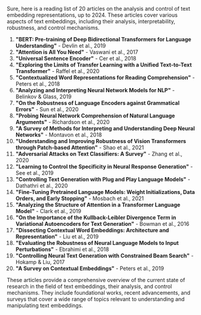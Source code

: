 Sure, here is a reading list of 20 articles on the analysis and control of text embedding representations, up to 2024. These articles cover various aspects of text embeddings, including their analysis, interpretability, robustness, and control mechanisms.

1. **"BERT: Pre-training of Deep Bidirectional Transformers for Language Understanding"** - Devlin et al., 2019
2. **"Attention is All You Need"** - Vaswani et al., 2017
3. **"Universal Sentence Encoder"** - Cer et al., 2018
4. **"Exploring the Limits of Transfer Learning with a Unified Text-to-Text Transformer"** - Raffel et al., 2020
5. **"Contextualized Word Representations for Reading Comprehension"** - Peters et al., 2018
6. **"Analyzing and Interpreting Neural Network Models for NLP"** - Belinkov & Glass, 2019
7. **"On the Robustness of Language Encoders against Grammatical Errors"** - Sun et al., 2020
8. **"Probing Neural Network Comprehension of Natural Language Arguments"** - Richardson et al., 2020
9. **"A Survey of Methods for Interpreting and Understanding Deep Neural Networks"** - Montavon et al., 2018
10. **"Understanding and Improving Robustness of Vision Transformers through Patch-based Attention"** - Shao et al., 2021
11. **"Adversarial Attacks on Text Classifiers: A Survey"** - Zhang et al., 2020
12. **"Learning to Control the Specificity in Neural Response Generation"** - See et al., 2019
13. **"Controlling Text Generation with Plug and Play Language Models"** - Dathathri et al., 2020
14. **"Fine-Tuning Pretrained Language Models: Weight Initializations, Data Orders, and Early Stopping"** - Mosbach et al., 2021
15. **"Analyzing the Structure of Attention in a Transformer Language Model"** - Clark et al., 2019
16. **"On the Importance of the Kullback-Leibler Divergence Term in Variational Autoencoders for Text Generation"** - Bowman et al., 2016
17. **"Dissecting Contextual Word Embeddings: Architecture and Representation"** - Liu et al., 2019
18. **"Evaluating the Robustness of Neural Language Models to Input Perturbations"** - Ebrahimi et al., 2018
19. **"Controlling Neural Text Generation with Constrained Beam Search"** - Hokamp & Liu, 2017
20. **"A Survey on Contextual Embeddings"** - Peters et al., 2019

These articles provide a comprehensive overview of the current state of research in the field of text embeddings, their analysis, and control mechanisms. They include foundational works, recent advancements, and surveys that cover a wide range of topics relevant to understanding and manipulating text embeddings.